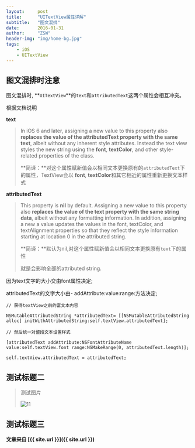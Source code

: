 ```yaml
---
layout:     post
title:      "UITextView属性详解"
subtitle:   "图文混排"
date:       2016-01-31
author:     "ZSW"
header-img: "img/home-bg.jpg"
tags:
    - iOS
    - UITextView
---
```




## 图文混排时注意

图文混排时, **`UITextView`**的`text`和`attributedText`这两个属性会相互冲突。

根据文档说明

**text**

> In iOS 6 and later, assigning a new value to this property also **replaces the value of the attributedText property with the same text**, albeit without any inherent style attributes. Instead the text view styles the new string using the **font**, **textColor**, and other style-related properties of the class.
> 
> **简译：**对这个属性赋新值会以相同文本更换原有的`attributedText`下的属性，TextView会以 **font**, **textColor**和其它相近的属性重新更换文本样式

**attributedText**

> This property is **nil** by default. Assigning a new value to this property also **replaces the value of the text property with the same string data**, albeit without any formatting information. In addition, assigning a new a value updates the values in the font, textColor, and textAlignment properties so that they reflect the style information starting at location 0 in the attributed string.
> 
> **简译：**默认为nil,对这个属性赋新值会以相同文本更换原有`text`下的属性
> 
> 就是会影响全部的attributed string.

因为text文字的大小交由font属性决定;

attributedText的文字大小由- addAttribute:value:range:方法决定;



``` 
// 获得textView之前的富文本内容

NSMutableAttributedString *attributedText= [[NSMutableAttributedString alloc] initWithAttributedString:self.textView.attributedText];

// 然后统一对整段文本设置样式

[attributedText addAttribute:NSFontAttributeName value:self.textView.font range:NSMakeRange(0, attributedText.length)];

self.textView.attributedText = attributedText;
```

## 测试标题二

> 测试图片
> 
> ![11](http://7xqkdo.com1.z0.glb.clouddn.com/IMG_0041.JPG)

## 测试标题三

**文章来自 [{{ site.url }}]({{ site.url }})**
